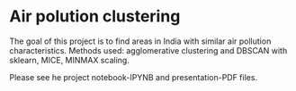 # Air polution clustering
The goal of this project is to find areas in India with similar air pollution characteristics. Methods used: agglomerative clustering and DBSCAN with sklearn, MICE, MINMAX scaling.

Please see he project notebook-IPYNB and presentation-PDF files.
